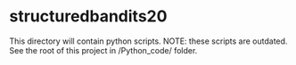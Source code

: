 # structuredbandits20

This directory will contain python scripts. NOTE: these scripts are outdated. See the root of this project in /Python_code/ folder.